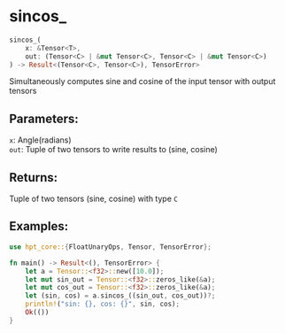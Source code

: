 # sincos_
```rust
sincos_(
    x: &Tensor<T>, 
    out: (Tensor<C> | &mut Tensor<C>, Tensor<C> | &mut Tensor<C>)
) -> Result<(Tensor<C>, Tensor<C>), TensorError>
```
Simultaneously computes sine and cosine of the input tensor with output tensors

## Parameters:
`x`: Angle(radians)  
`out`: Tuple of two tensors to write results to (sine, cosine)

## Returns:
Tuple of two tensors (sine, cosine) with type `C`

## Examples:
```rust
use hpt_core::{FloatUnaryOps, Tensor, TensorError};

fn main() -> Result<(), TensorError> {
    let a = Tensor::<f32>::new([10.0]);
    let mut sin_out = Tensor::<f32>::zeros_like(&a);
    let mut cos_out = Tensor::<f32>::zeros_like(&a);
    let (sin, cos) = a.sincos_((sin_out, cos_out))?;
    println!("sin: {}, cos: {}", sin, cos);
    Ok(())
}
```